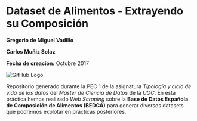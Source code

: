 # Dataset de Alimentos - Extrayendo su Composición
**Gregorio de Miguel Vadillo** 

**Carlos Muñiz Solaz**

**Fecha de creación:** Octubre 2017

![GitHub Logo](/images/logo/logo.png)


Repositorio generado durante la PEC 1 de la asignatura *Tipología y ciclo de vida de los datos* del *Máster de Ciencia de Datos* de la *UOC*. En esta práctica hemos realizado *Web Scraping* sobre la **Base de Datos Española de Composición de Alimentos (BEDCA)** para generar diversos datasets que podremos explotar en prácticas posteriores.



